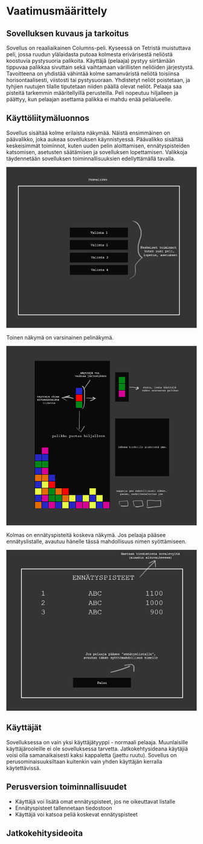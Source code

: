 # Vaatimusmäärittely

## Sovelluksen kuvaus ja tarkoitus

Sovellus on reaaliaikainen Columns-peli. Kyseessä on Tetristä muistuttava peli, jossa ruudun ylälaidasta putoaa kolmesta erivärisestä neliöstä koostuvia pystysuoria palikoita. Käyttäjä (pelaaja) pystyy siirtämään tippuvaa palikkaa sivuttain sekä vaihtamaan värillisten neliöiden järjestystä. Tavoitteena on yhdistää vähintää kolme samanväristä neliötä toisiinsa horisontaalisesti, viistosti tai pystysuoraan. Yhdistetyt neliöt poistetaan, ja tyhjien ruutujen tilalle tiputetaan niiden päällä olevat neliöt. Pelaaja saa pisteitä tarkemmin määritellyillä perusteilla. Peli nopeutuu hiljalleen ja päättyy, kun pelaajan asettama palikka ei mahdu enää pelialueelle.

## Käyttöliitymäluonnos

Sovellus sisältää kolme erilaista näkymää. Näistä ensimmäinen on päävalikko, joka aukeaa sovelluksen käynnistyessä. Päävalikko sisältää keskeisimmät toiminnot, kuten uuden pelin aloittamisen, ennätyspisteiden katsomisen, asetusten säätämisen ja sovelluksen lopettamisen. Valikkoja täydennetään sovelluksen toiminnallisuuksien edellyttämällä tavalla.

![Päävalikko](/dokumentaatio/kuvat/kayttisluonnos_paavalikko.jpg)

Toinen näkymä on varsinainen pelinäkymä. 

![Käyttöliitymäluonnos](/dokumentaatio/kuvat/kayttisluonnos.jpg)

Kolmas on ennätyspisteitä koskeva näkymä. Jos pelaaja pääsee ennätyslistalle, avautuu hänelle tässä mahdollisuus nimen syöttämiseen.

![Pisteet](/dokumentaatio/kuvat/kayttisluonnos_pisteet.jpg)

## Käyttäjät

Sovelluksessa on vain yksi käyttäjätyyppi - normaali pelaaja. Muunlaisille käyttäjärooleille ei ole sovelluksessa tarvetta. Jatkokehtysideana käytäjiä voisi olla samanaikaisesti kaksi kappaletta (jaettu ruutu). Sovellus on perusominaisuuksiltaan kuitenkin vain yhden käyttäjän kerralla käytettävissä.

## Perusversion toiminnallisuudet


* Käyttäjä voi lisätä omat ennätyspisteet, jos ne oikeuttavat listalle
* Ennätyspisteet tallennetaan tiedostoon
* Käyttäjä voi katsoa peliä koskevat ennätyspisteet


## Jatkokehitysideoita


